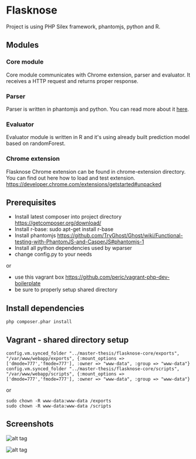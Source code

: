 # Flasknose

Project is using PHP Silex framework, phantomjs, python and R.

## Modules

### Core module

Core module communicates with Chrome extension, parser and evaluator. It receives a HTTP request and returns proper response.

### Parser

Parser is written in phantomjs and python. You can read more about it [here](https://github.com/peric/wparser/blob/master/README.md).

### Evaluator

Evaluator module is written in R and it's using already built prediction model based on randomForest.

### Chrome extension

Flasknose Chrome extension can be found in chrome-extension directory.
You can find out here how to load and test extension. https://developer.chrome.com/extensions/getstarted#unpacked

## Prerequisites

* Install latest composer into project directory https://getcomposer.org/download/
* Install r-base: sudo apt-get install r-base
* Install phantomjs https://github.com/TryGhost/Ghost/wiki/Functional-testing-with-PhantomJS-and-CasperJS#phantomjs-1
* Install all python dependencies used by wparser
* change config.py to your needs

or

* use this vagrant box https://github.com/peric/vagrant-php-dev-boilerplate
* be sure to properly setup shared directory

## Install dependencies

```
php composer.phar install
```

## Vagrant - shared directory setup

```
config.vm.synced_folder "../master-thesis/flasknose-core/exports", "/var/www/webapp/exports", {:mount_options => ['dmode=777','fmode=777'], :owner => "www-data", :group => "www-data"}
config.vm.synced_folder "../master-thesis/flasknose-core/scripts", "/var/www/webapp/scripts", {:mount_options => ['dmode=777','fmode=777'], :owner => "www-data", :group => "www-data"}
```

or

```
sudo chown -R www-data:www-data /exports
sudo chown -R www-data:www-data /scripts
```

## Screenshots

![alt tag](https://github.com/peric/flasknose/tree/master/images/01.png)

![alt tag](https://github.com/peric/flasknose/tree/master/images/03.png)